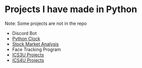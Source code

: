 # Projects I have made in Python

Note: Some projects are not in the repo
- Discord Bot
- [Python Clock](https://github.com/ryanalumkal/Python-Projects/tree/main/python%20clock)
- [Stock Market Analysis](https://github.com/ryanalumkal/Python-Projects/tree/main/stockmarketanalysis)
- Face Tracking Program
- [ICS3U Projects](https://github.com/ryanalumkal/ICS3U-Projects)
- [ICS4U Projects](https://github.com/ryanalumkal/ICS4U-Projects)
